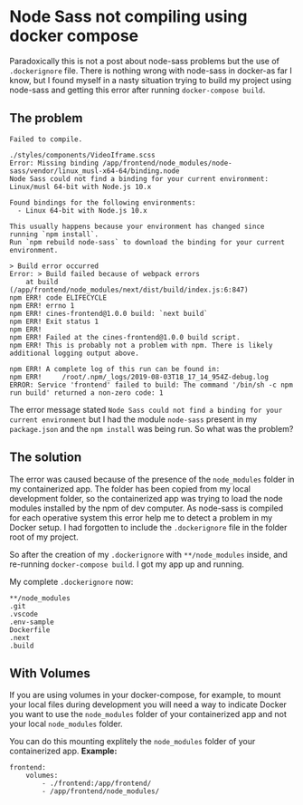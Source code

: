 # Node Sass not compiling using docker compose

Paradoxically this is not a post about node-sass problems but the use of `.dockerignore` file.  There is nothing wrong with node-sass in docker-as far I know, but I found myself in a nasty situation trying to build my project using node-sass and getting this error after running `docker-compose build`.


## The problem
```
Failed to compile.

./styles/components/VideoIframe.scss
Error: Missing binding /app/frontend/node_modules/node-sass/vendor/linux_musl-x64-64/binding.node
Node Sass could not find a binding for your current environment: Linux/musl 64-bit with Node.js 10.x

Found bindings for the following environments:
  - Linux 64-bit with Node.js 10.x

This usually happens because your environment has changed since running `npm install`.
Run `npm rebuild node-sass` to download the binding for your current environment.

> Build error occurred
Error: > Build failed because of webpack errors
    at build (/app/frontend/node_modules/next/dist/build/index.js:6:847)
npm ERR! code ELIFECYCLE
npm ERR! errno 1
npm ERR! cines-frontend@1.0.0 build: `next build`
npm ERR! Exit status 1
npm ERR! 
npm ERR! Failed at the cines-frontend@1.0.0 build script.
npm ERR! This is probably not a problem with npm. There is likely additional logging output above.

npm ERR! A complete log of this run can be found in:
npm ERR!     /root/.npm/_logs/2019-08-03T18_17_14_954Z-debug.log
ERROR: Service 'frontend' failed to build: The command '/bin/sh -c npm run build' returned a non-zero code: 1
```
The error message stated `Node Sass could not find a binding for your current environment` but I had the  module `node-sass` present in my `package.json` and the `npm install` was being run.  So what was the problem?

## The solution
The error was caused because of the presence of the `node_modules` folder in my containerized app. The folder has been copied from my local development folder, so the containerized app was trying to load the node modules installed by the npm of dev computer. As node-sass is compiled for each operative system this error help me to detect a problem in my Docker setup. I had forgotten to include the `.dockerignore` file in the folder root of my project.

So after the creation of my `.dockerignore` with `**/node_modules` inside, and re-running `docker-compose build`. I got my app up and running.

My complete `.dockerignore` now:
```
**/node_modules
.git
.vscode
.env-sample
Dockerfile
.next
.build
```
## With Volumes
If you are using volumes in your docker-compose, for example, to mount your local files during development you will need a way to indicate Docker you want to use the `node_modules` folder of your containerized app and not your local `node_modules` folder.

You can do this mounting explitely the `node_modules` folder of your containerized app.
**Example:**
```
frontend:
	volumes:
		- ./frontend:/app/frontend/
		- /app/frontend/node_modules/
```
<!--stackedit_data:
eyJoaXN0b3J5IjpbLTM0NjA2MTI3NCwzMDM1NjY3MTldfQ==
-->